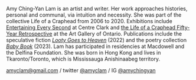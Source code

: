 Amy Ching-Yan Lam is an artist and writer. Her work approaches histories, personal and communal, via intuition and necessity. She was part of the collective Life of a Craphead from 2006 to 2020. Exhibitions include [Entertaining Every Second](https://centreclark.com/en/exhibition/entertaining-every-second/) at Centre Clark and [the Life of a Craphead Fifty-Year Retrospective](https://ago.ca/exhibitions/life-craphead-fifty-year-retrospective) at the Art Gallery of Ontario. Publications include the speculative fiction [*Looty Goes to Heaven*](https://artmetropole.com/shop/15147) (2022) and the poetry collection [*Baby Book*](https://www.brickbooks.ca/shop/baby-book-by-amy-ching-yan-lam/) (2023). Lam has participated in residencies at Macdowell and the Delfina Foundation. She was born in Hong Kong and lives in Tkaronto/Toronto, which is Mississauga Anishinaabeg territory. 
  
[amyclam@gmail.com](mailto:amyclam@gmail.com)&nbsp;/ twitter&nbsp;[@amyclam](https://twitter.com/amyclam)&nbsp;/ IG&nbsp;[@amychingyan](https://www.instagram.com/amychingyan/)
